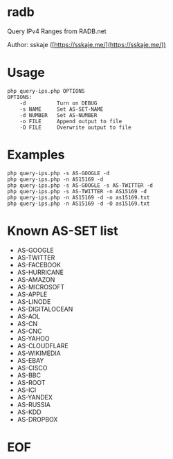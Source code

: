 # radb

Query IPv4 Ranges from RADB.net

Author: sskaje ([https://sskaje.me/](https://sskaje.me/))

# Usage


```
php query-ips.php OPTIONS 
OPTIONS:
    -d          Turn on DEBUG
    -s NAME     Set AS-SET-NAME
    -d NUMBER   Set AS-NUMBER
    -o FILE     Append output to file
    -O FILE     Overwrite output to file

```



# Examples

```
php query-ips.php -s AS-GOOGLE -d
php query-ips.php -n AS15169 -d
php query-ips.php -s AS-GOOGLE -s AS-TWITTER -d
php query-ips.php -s AS-TWITTER -n AS15169 -d
php query-ips.php -n AS15169 -d -o as15169.txt
php query-ips.php -n AS15169 -d -O as15169.txt
```

# Known AS-SET list

* AS-GOOGLE
* AS-TWITTER
* AS-FACEBOOK
* AS-HURRICANE
* AS-AMAZON
* AS-MICROSOFT
* AS-APPLE
* AS-LINODE
* AS-DIGITALOCEAN
* AS-AOL
* AS-CN
* AS-CNC
* AS-YAHOO
* AS-CLOUDFLARE
* AS-WIKIMEDIA
* AS-EBAY
* AS-CISCO
* AS-BBC
* AS-ROOT
* AS-ICI
* AS-YANDEX
* AS-RUSSIA
* AS-KDD
* AS-DROPBOX


# EOF
